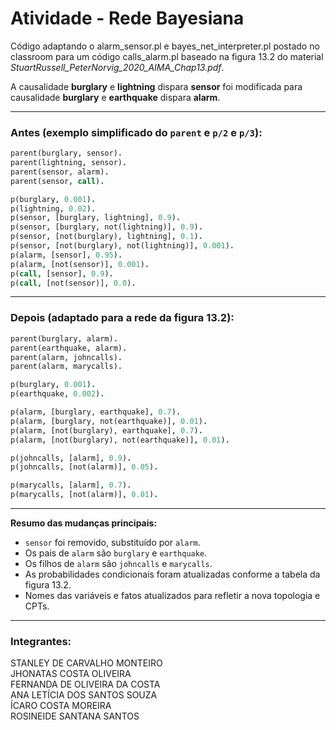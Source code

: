 # Atividade - Rede Bayesiana

Código adaptando o alarm_sensor.pl e bayes_net_interpreter.pl postado no classroom para um código calls_alarm.pl baseado na figura 13.2 do material *StuartRussell_PeterNorvig_2020_AIMA_Chap13.pdf*.

A causalidade **burglary** e **lightning** dispara **sensor** foi modificada para causalidade **burglary** e **earthquake** dispara **alarm**.

---

### Antes (exemplo simplificado do `parent` e `p/2` e `p/3`):

```prolog
parent(burglary, sensor).
parent(lightning, sensor).
parent(sensor, alarm).
parent(sensor, call).

p(burglary, 0.001).
p(lightning, 0.02).
p(sensor, [burglary, lightning], 0.9).
p(sensor, [burglary, not(lightning)], 0.9).
p(sensor, [not(burglary), lightning], 0.1).
p(sensor, [not(burglary), not(lightning)], 0.001).
p(alarm, [sensor], 0.95).
p(alarm, [not(sensor)], 0.001).
p(call, [sensor], 0.9).
p(call, [not(sensor)], 0.0).
```

---

### Depois (adaptado para a rede da figura 13.2):

```prolog
parent(burglary, alarm).
parent(earthquake, alarm).
parent(alarm, johncalls).
parent(alarm, marycalls).

p(burglary, 0.001).
p(earthquake, 0.002).

p(alarm, [burglary, earthquake], 0.7).
p(alarm, [burglary, not(earthquake)], 0.01).
p(alarm, [not(burglary), earthquake], 0.7).
p(alarm, [not(burglary), not(earthquake)], 0.01).

p(johncalls, [alarm], 0.9).
p(johncalls, [not(alarm)], 0.05).

p(marycalls, [alarm], 0.7).
p(marycalls, [not(alarm)], 0.01).
```

---

**Resumo das mudanças principais:**

- `sensor` foi removido, substituído por `alarm`.
- Os pais de `alarm` são `burglary` e `earthquake`.
- Os filhos de `alarm` são `johncalls` e `marycalls`.
- As probabilidades condicionais foram atualizadas conforme a tabela da figura 13.2.
- Nomes das variáveis e fatos atualizados para refletir a nova topologia e CPTs.

---
### Integrantes:

STANLEY DE CARVALHO MONTEIRO <br>
JHONATAS COSTA OLIVEIRA <br>
FERNANDA DE OLIVEIRA DA COSTA <br>
ANA LETÍCIA DOS SANTOS SOUZA <br>
ÍCARO COSTA MOREIRA <br>
ROSINEIDE SANTANA SANTOS <br>
